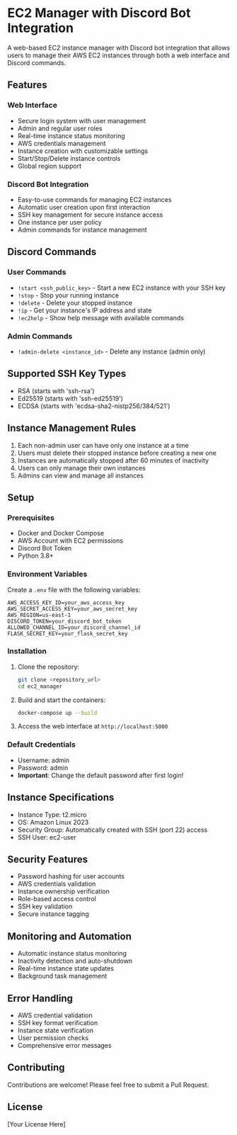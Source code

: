 # EC2 Manager with Discord Bot Integration

A web-based EC2 instance manager with Discord bot integration that allows users to manage their AWS EC2 instances through both a web interface and Discord commands.

## Features

### Web Interface
- Secure login system with user management
- Admin and regular user roles
- Real-time instance status monitoring
- AWS credentials management
- Instance creation with customizable settings
- Start/Stop/Delete instance controls
- Global region support

### Discord Bot Integration
- Easy-to-use commands for managing EC2 instances
- Automatic user creation upon first interaction
- SSH key management for secure instance access
- One instance per user policy
- Admin commands for instance management

## Discord Commands

### User Commands
- `!start <ssh_public_key>` - Start a new EC2 instance with your SSH key
- `!stop` - Stop your running instance
- `!delete` - Delete your stopped instance
- `!ip` - Get your instance's IP address and state
- `!ec2help` - Show help message with available commands

### Admin Commands
- `!admin-delete <instance_id>` - Delete any instance (admin only)

## Supported SSH Key Types
- RSA (starts with 'ssh-rsa')
- Ed25519 (starts with 'ssh-ed25519')
- ECDSA (starts with 'ecdsa-sha2-nistp256/384/521')

## Instance Management Rules
1. Each non-admin user can have only one instance at a time
2. Users must delete their stopped instance before creating a new one
3. Instances are automatically stopped after 60 minutes of inactivity
4. Users can only manage their own instances
5. Admins can view and manage all instances

## Setup

### Prerequisites
- Docker and Docker Compose
- AWS Account with EC2 permissions
- Discord Bot Token
- Python 3.8+

### Environment Variables
Create a `.env` file with the following variables:
```env
AWS_ACCESS_KEY_ID=your_aws_access_key
AWS_SECRET_ACCESS_KEY=your_aws_secret_key
AWS_REGION=us-east-1
DISCORD_TOKEN=your_discord_bot_token
ALLOWED_CHANNEL_ID=your_discord_channel_id
FLASK_SECRET_KEY=your_flask_secret_key
```

### Installation
1. Clone the repository:
   ```bash
   git clone <repository_url>
   cd ec2_manager
   ```

2. Build and start the containers:
   ```bash
   docker-compose up --build
   ```

3. Access the web interface at `http://localhost:5000`

### Default Credentials
- Username: admin
- Password: admin
- **Important**: Change the default password after first login!

## Instance Specifications
- Instance Type: t2.micro
- OS: Amazon Linux 2023
- Security Group: Automatically created with SSH (port 22) access
- SSH User: ec2-user

## Security Features
- Password hashing for user accounts
- AWS credentials validation
- Instance ownership verification
- Role-based access control
- SSH key validation
- Secure instance tagging

## Monitoring and Automation
- Automatic instance status monitoring
- Inactivity detection and auto-shutdown
- Real-time instance state updates
- Background task management

## Error Handling
- AWS credential validation
- SSH key format verification
- Instance state verification
- User permission checks
- Comprehensive error messages

## Contributing
Contributions are welcome! Please feel free to submit a Pull Request.

## License
[Your License Here] 